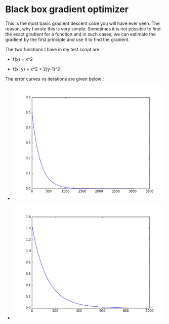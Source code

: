 
<script type="text/javascript"
  src="https://cdn.mathjax.org/mathjax/latest/MathJax.js?config=TeX-AMS-MML_HTMLorMML">
</script>

<script type="text/x-mathjax-config">
MathJax.Hub.Config({
  tex2jax: {
    inlineMath: [['$','$'], ['\\(','\\)']],
    displayMath: [['$$','$$'], ['\[','\]']],
    processEscapes: true,
    processEnvironments: true,
    skipTags: ['script', 'noscript', 'style', 'textarea', 'pre'],
    TeX: { equationNumbers: { autoNumber: "AMS" },
         extensions: ["AMSmath.js", "AMSsymbols.js"] }
  }
});
</script>


# Black box gradient optimizer

This is the most basic gradient descent code you will have ever seen. The reason, why I wrote this is very simple. Sometimes it is not possible to find the exact gradient for a function and in such cases, we can estimate the gradient by the first principle and use it to find the gradient.

The two functions I have in my test script are 

+ f(x) = x^2

+ f(x, y) = x^2 + 2(y-1)^2

The error curves vs iterations are given below :

+ ![Progress](https://raw.githubusercontent.com/amartya18x/BlackOpt/master/pics/x_sq.png "First")

+ ![Progress](https://raw.githubusercontent.com/amartya18x/BlackOpt/master/pics/fn_2.png "Second")
